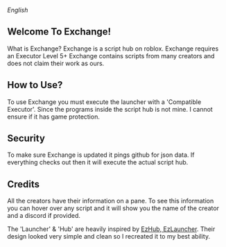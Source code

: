 *English*
## Welcome To Exchange!
What is Exchange? Exchange is a script hub on roblox.
Exchange requires an Executor Level 5+
Exchange contains scripts from many creators and does not
claim their work as ours.

## How to Use?
To use Exchange you must execute the launcher with a 'Compatible Executor'.
Since the programs inside the script hub is not mine. I cannot ensure if it has game protection.

## Security
To make sure Exchange is updated it pings github for json data.
If everything checks out then it will execute the actual script hub.

## Credits
All the creators have their information on a pane.
To see this information you can hover over any script and it will show you the name of the creator and a discord if provided.

The 'Launcher' & 'Hub' are heavily inspired by [EzHub, EzLauncher](https://github.com/debug420/Ez-Hub). Their design looked very simple and clean so I recreated it to my best ability.
